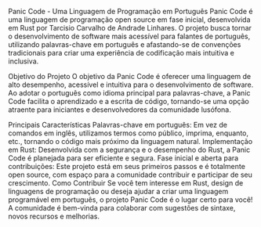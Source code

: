 Panic Code - Uma Linguagem de Programação em Português
Panic Code é uma linguagem de programação open source em fase inicial, desenvolvida em Rust por Tarcisio Carvalho de Andrade Linhares. O projeto busca tornar o desenvolvimento de software mais acessível para falantes de português, utilizando palavras-chave em português e afastando-se de convenções tradicionais para criar uma experiência de codificação mais intuitiva e inclusiva.

Objetivo do Projeto
O objetivo da Panic Code é oferecer uma linguagem de alto desempenho, acessível e intuitiva para o desenvolvimento de software. Ao adotar o português como idioma principal para palavras-chave, a Panic Code facilita o aprendizado e a escrita de código, tornando-se uma opção atraente para iniciantes e desenvolvedores da comunidade lusófona.

Principais Características
Palavras-chave em português: Em vez de comandos em inglês, utilizamos termos como público, imprima, enquanto, etc., tornando o código mais próximo da linguagem natural.
Implementação em Rust: Desenvolvida com a segurança e o desempenho do Rust, a Panic Code é planejada para ser eficiente e segura.
Fase inicial e aberta para contribuições: Este projeto está em seus primeiros passos e é totalmente open source, com espaço para a comunidade contribuir e participar de seu crescimento.
Como Contribuir
Se você tem interesse em Rust, design de linguagens de programação ou deseja ajudar a criar uma linguagem programável em português, o projeto Panic Code é o lugar certo para você! A comunidade é bem-vinda para colaborar com sugestões de sintaxe, novos recursos e melhorias.
